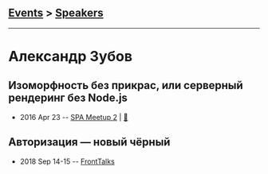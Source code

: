 ## [Events](../README.md) > [Speakers](../speakers.md)
---

# Александр Зубов

## Изоморфность без прикрас, или серверный рендеринг без Node.js
- 2016 Apr 23 -- [SPA Meetup 2](https://youtu.be/7Py5PKXsacU)  | [:notebook:](https://github.com/lahmatiy/moscow-spa-meetup-2/raw/master/pdf/server-side-rendering.pdf)  
## Авторизация — новый чёрный
- 2018 Sep 14-15 -- [FrontTalks](https://events.yandex.ru/lib/talks/6357/)    
